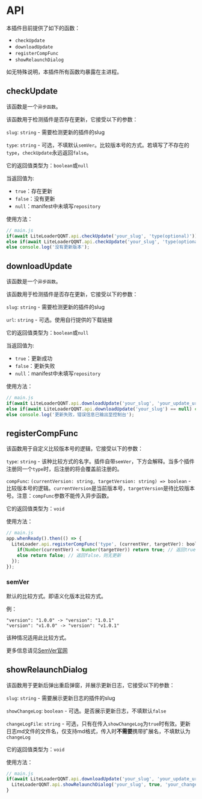 # API

本插件目前提供了如下的函数：
- `checkUpdate`
- `downloadUpdate`
- `registerCompFunc`
- `showRelaunchDialog`

如无特殊说明，本插件所有函数均暴露在主进程。

## checkUpdate

该函数是一个`异步函数`。

该函数用于检测插件是否存在更新，它接受以下的参数：

`slug`: `string` - 需要检测更新的插件的slug

`type`: `string` - 可选，不填默认`semVer`。比较版本号的方式。若填写了不存在的`type`，`checkUpdate`永远返回`false`。

它的返回值类型为：`boolean`或`null`

当返回值为:
- `true`：存在更新
- `false`：没有更新
- `null`：manifest中未填写`repository`

使用方法：
```js
// main.js
if(await LiteLoaderQQNT.api.checkUpdate('your_slug', 'type(optional)')) console.log('存在更新版本');
else if(await LiteLoaderQQNT.api.checkUpdate('your_slug', 'type(optional)') == null) console.log('manifest中未填写repository');
else console.log('没有更新版本');
```

## downloadUpdate

该函数是一个`异步函数`。

该函数用于检测插件是否存在更新，它接受以下的参数：

`slug`: `string` - 需要检测更新的插件的slug

`url`: `string` - 可选。使用自行提供的下载链接

它的返回值类型为：`boolean`或`null`

当返回值为:
- `true`：更新成功
- `false`：更新失败
- `null`：manifest中未填写`repository`

使用方法：
```js
// main.js
if(await LiteLoaderQQNT.api.downloadUpdate('your_slug', 'your_update_url(optional)')) console.log('更新成功，重启QQ生效');
else if(await LiteLoaderQQNT.api.downloadUpdate('your_slug') == null) console.log('manifest中未填写repository');
else console.log('更新失败，错误信息已输出至控制台');
```

## registerCompFunc

该函数用于自定义比较版本号的逻辑，它接受以下的参数：

`type`: `string` - 该种比较方式的名字。插件自带`semVer`，下方会解释。当多个插件注册同一个`type`时，后注册的将会覆盖前注册的。

`compFunc`: `(currentVersion: string, targetVersion: string) => boolean` - 比较版本号的逻辑。`currentVersion`是当前版本号，`targetVersion`是待比较版本号。注意：`compFunc`参数不能传入异步函数。

它的返回值类型为：`void`

使用方法：
```js
// main.js
app.whenReady().then(() => {
  LiteLoader.api.registerCompFunc('type', (currentVer, targetVer): boolean => {
    if(Number(currentVer) < Number(targetVer)) return true; // 返回true，则为有更新
    else return false; // 返回false，则无更新
  });
});
```

### semVer

默认的比较方式。即语义化版本比较方式。

例：
```text
"version": "1.0.0" -> "version": "1.0.1"
"version": "v1.0.0" -> "version": "v1.0.1"
```
该种情况适用此比较方式。

更多信息请见[SemVer官网](https://semver.org/lang/zh-CN/)

## showRelaunchDialog

该函数用于更新后弹出重启弹窗，并展示更新日志，它接受以下的参数：

`slug`: `string` - 需要展示更新日志的插件的slug

`showChangeLog`: `boolean` - 可选。是否展示更新日志，不填默认`false`

`changeLogFile`: `string` - 可选，只有在传入`showChangeLog`为`true`时有效。更新日志md文件的文件名，仅支持md格式，传入时**不需要**携带扩展名，不填默认为`changeLog`

它的返回值类型为：`void`

使用方法：
```js
// main.js
if(await LiteLoaderQQNT.api.downloadUpdate('your_slug', 'your_update_url(optional)')){
  LiteLoaderQQNT.api.showRelaunchDialog('your_slug', true, 'your_changelog_file_name(optional)');
}
```